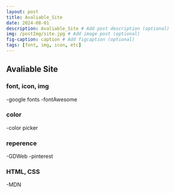 ```yaml
---
layout: post
title: Avaliable_Site
date: 2024-08-01
description: Avaliable_Site # Add post description (optional)
img: /postImg/site.jpg # Add image post (optional)
fig-caption: caption # Add figcaption (optional)
tags: [font, img, icon, etc]
---
```

## Avaliable Site

### font, icon, img
-google fonts
-fontAwesome

### color
-color picker

### reperence
-GDWeb
-pinterest

### HTML, CSS
-MDN


